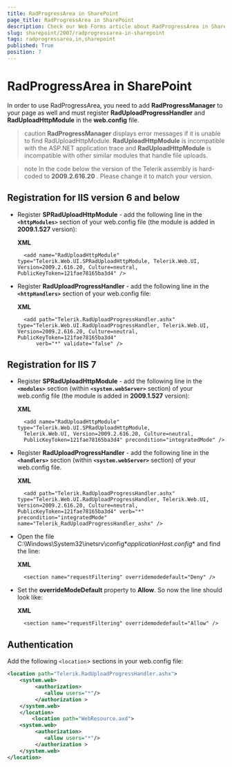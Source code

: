 ```yaml
---
title: RadProgressArea in SharePoint
page_title: RadProgressArea in SharePoint
description: Check our Web Forms article about RadProgressArea in SharePoint.
slug: sharepoint/2007/radprogressarea-in-sharepoint
tags: radprogressarea,in,sharepoint
published: True
position: 7
---
```


# RadProgressArea in SharePoint



In order to use RadProgressArea, you need to add **RadProgressManager** to your page as well and must register **RadUploadProgressHandler** and **RadUploadHttpModule** in the **web.config** file.

>caution  **RadProgressManager** displays error messages if it is unable to find RadUploadHttpModule.
> **RadUploadHttpModule** is incompatible with the ASP.NET application trace and **RadUploadHttpModule** is incompatible with other similar modules that handle file uploads.



>note In the code below the version of the Telerik assembly is hard-coded to **2009.2.616.20** . Please change it to match your version.



## Registration for IIS version 6 and below

* Register **SPRadUploadHttpModule** - add the following line in the **`<httpModules>`** section of your web.config file (the module is added in **2009.1.527** version):

	**XML**

	    <add name="RadUploadHttpModule" type="Telerik.Web.UI.SPRadUploadHttpModule, Telerik.Web.UI, Version=2009.2.616.20, Culture=neutral, PublicKeyToken=121fae78165ba3d4" />




* Register **RadUploadProgressHandler** - add the following line in the **`<httpHandlers>`** section of your web.config file:

	**XML**

	    <add path="Telerik.RadUploadProgressHandler.ashx" type="Telerik.Web.UI.RadUploadProgressHandler, Telerik.Web.UI, Version=2009.2.616.20, Culture=neutral, PublicKeyToken=121fae78165ba3d4"
	        verb="*" validate="false" />




## Registration for IIS 7

* Register **SPRadUploadHttpModule** - add the following line in the **`<modules>`** section (within **`<system.webServer>`** section) of your web.config file (the module is added in **2009.1.527** version):

	**XML**

	    <add name="RadUploadHttpModule" type="Telerik.Web.UI.SPRadUploadHttpModule, 
	    Telerik.Web.UI, Version=2009.2.616.20, Culture=neutral, 
	    PublicKeyToken=121fae78165ba3d4" precondition="integratedMode" />




* Register **RadUploadProgressHandler** - add the following line in the **`<handlers>`** section (within **`<system.webServer>`** section) of your web.config file.

	**XML**

	    <add path="Telerik.RadUploadProgressHandler.ashx" type="Telerik.Web.UI.RadUploadProgressHandler, Telerik.Web.UI,	Version=2009.2.616.20, Culture=neutral, PublicKeyToken=121fae78165ba3d4" verb="*" precondition="integratedMode" name="Telerik_RadUploadProgressHandler_ashx" />




* Open the file C:\Windows\System32\inetsrv\config\**applicationHost.config** and find the line:

	**XML**

	    <section name="requestFiltering" overridemodedefault="Deny" />




* Set the **overrideModeDefault** property to **Allow**. So now the line should look like:

	**XML**

	    <section name="requestFiltering" overridemodedefault="Allow" />




## Authentication

Add the following `<location`> sections in your web.config file:

````XML
<location path="Telerik.RadUploadProgressHandler.ashx">
    <system.web>
         <authorization>
            <allow users="*"/>
         </authorization >
    </system.web>
    </location>
        <location path="WebResource.axd">
    <system.web>
         <authorization>
            <allow users="*"/>
         </authorization >
    </system.web>
</location>
````


